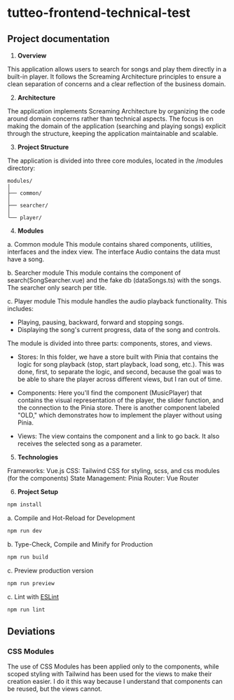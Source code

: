 # tutteo-frontend-technical-test

## Project documentation

1. **Overview**

This application allows users to search for songs and play them directly in a built-in player. It follows the Screaming Architecture principles to ensure a clean separation of concerns and a clear reflection of the business domain.

2. **Architecture**

The application implements Screaming Architecture by organizing the code around domain concerns rather than technical aspects. The focus is on making the domain of the application (searching and playing songs) explicit through the structure, keeping the application maintainable and scalable.

3. **Project Structure**

The application is divided into three core modules, located in the /modules directory:

```
modules/
│
├── common/
│
├── searcher/
│
└── player/
```

4. **Modules**

a. Common module
This module contains shared components, utilities, interfaces and the index view. The interface Audio contains the data must have a song.

b. Searcher module
This module contains the component of search(SongSearcher.vue) and the fake db (dataSongs.ts) with the songs. The searcher only search per title.

c. Player module
This module handles the audio playback functionality. This includes:

* Playing, pausing, backward, forward and stopping songs.
* Displaying the song's current progress, data of the song and controls.

The module is divided into three parts: components, stores, and views.

* Stores: In this folder, we have a store built with Pinia that contains the logic for song playback (stop, start playback, load song, etc.). This was done, first, to separate the logic, and second, because the goal was to be able to share the player across different views, but I ran out of time.

* Components: Here you'll find the component (MusicPlayer) that contains the visual representation of the player, the slider function, and the connection to the Pinia store. There is another component labeled "OLD," which demonstrates how to implement the player without using Pinia.

* Views: The view contains the component and a link to go back. It also receives the selected song as a parameter.

5. **Technologies**

Frameworks: Vue.js
CSS: Tailwind CSS for styling, scss, and css modules (for the components)
State Management: Pinia
Router: Vue Router

6. **Project Setup**

```sh
npm install
```

a. Compile and Hot-Reload for Development

```sh
npm run dev
```

b. Type-Check, Compile and Minify for Production

```sh
npm run build
```

c. Preview production version

```sh
npm run preview
```

c. Lint with [ESLint](https://eslint.org/)

```sh
npm run lint
```

## Deviations
### CSS Modules
The use of CSS Modules has been applied only to the components, while scoped styling with Tailwind has been used for the views to make their creation easier. I do it this way because I understand that components can be reused, but the views cannot.
